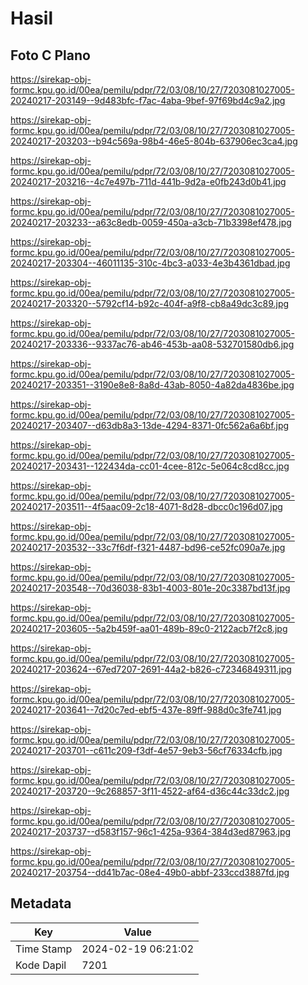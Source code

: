 # Hasil

## Foto C Plano

https://sirekap-obj-formc.kpu.go.id/00ea/pemilu/pdpr/72/03/08/10/27/7203081027005-20240217-203149--9d483bfc-f7ac-4aba-9bef-97f69bd4c9a2.jpg

https://sirekap-obj-formc.kpu.go.id/00ea/pemilu/pdpr/72/03/08/10/27/7203081027005-20240217-203203--b94c569a-98b4-46e5-804b-637906ec3ca4.jpg

https://sirekap-obj-formc.kpu.go.id/00ea/pemilu/pdpr/72/03/08/10/27/7203081027005-20240217-203216--4c7e497b-711d-441b-9d2a-e0fb243d0b41.jpg

https://sirekap-obj-formc.kpu.go.id/00ea/pemilu/pdpr/72/03/08/10/27/7203081027005-20240217-203233--a63c8edb-0059-450a-a3cb-71b3398ef478.jpg

https://sirekap-obj-formc.kpu.go.id/00ea/pemilu/pdpr/72/03/08/10/27/7203081027005-20240217-203304--46011135-310c-4bc3-a033-4e3b4361dbad.jpg

https://sirekap-obj-formc.kpu.go.id/00ea/pemilu/pdpr/72/03/08/10/27/7203081027005-20240217-203320--5792cf14-b92c-404f-a9f8-cb8a49dc3c89.jpg

https://sirekap-obj-formc.kpu.go.id/00ea/pemilu/pdpr/72/03/08/10/27/7203081027005-20240217-203336--9337ac76-ab46-453b-aa08-532701580db6.jpg

https://sirekap-obj-formc.kpu.go.id/00ea/pemilu/pdpr/72/03/08/10/27/7203081027005-20240217-203351--3190e8e8-8a8d-43ab-8050-4a82da4836be.jpg

https://sirekap-obj-formc.kpu.go.id/00ea/pemilu/pdpr/72/03/08/10/27/7203081027005-20240217-203407--d63db8a3-13de-4294-8371-0fc562a6a6bf.jpg

https://sirekap-obj-formc.kpu.go.id/00ea/pemilu/pdpr/72/03/08/10/27/7203081027005-20240217-203431--122434da-cc01-4cee-812c-5e064c8cd8cc.jpg

https://sirekap-obj-formc.kpu.go.id/00ea/pemilu/pdpr/72/03/08/10/27/7203081027005-20240217-203511--4f5aac09-2c18-4071-8d28-dbcc0c196d07.jpg

https://sirekap-obj-formc.kpu.go.id/00ea/pemilu/pdpr/72/03/08/10/27/7203081027005-20240217-203532--33c7f6df-f321-4487-bd96-ce52fc090a7e.jpg

https://sirekap-obj-formc.kpu.go.id/00ea/pemilu/pdpr/72/03/08/10/27/7203081027005-20240217-203548--70d36038-83b1-4003-801e-20c3387bd13f.jpg

https://sirekap-obj-formc.kpu.go.id/00ea/pemilu/pdpr/72/03/08/10/27/7203081027005-20240217-203605--5a2b459f-aa01-489b-89c0-2122acb7f2c8.jpg

https://sirekap-obj-formc.kpu.go.id/00ea/pemilu/pdpr/72/03/08/10/27/7203081027005-20240217-203624--67ed7207-2691-44a2-b826-c72346849311.jpg

https://sirekap-obj-formc.kpu.go.id/00ea/pemilu/pdpr/72/03/08/10/27/7203081027005-20240217-203641--7d20c7ed-ebf5-437e-89ff-988d0c3fe741.jpg

https://sirekap-obj-formc.kpu.go.id/00ea/pemilu/pdpr/72/03/08/10/27/7203081027005-20240217-203701--c611c209-f3df-4e57-9eb3-56cf76334cfb.jpg

https://sirekap-obj-formc.kpu.go.id/00ea/pemilu/pdpr/72/03/08/10/27/7203081027005-20240217-203720--9c268857-3f11-4522-af64-d36c44c33dc2.jpg

https://sirekap-obj-formc.kpu.go.id/00ea/pemilu/pdpr/72/03/08/10/27/7203081027005-20240217-203737--d583f157-96c1-425a-9364-384d3ed87963.jpg

https://sirekap-obj-formc.kpu.go.id/00ea/pemilu/pdpr/72/03/08/10/27/7203081027005-20240217-203754--dd41b7ac-08e4-49b0-abbf-233ccd3887fd.jpg


## Metadata

| Key        | Value               |
| ---------- | ------------------- |
| Time Stamp | 2024-02-19 06:21:02 |
| Kode Dapil | 7201                |



